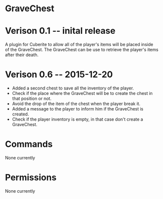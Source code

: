 GraveChest 
=======

Verison 0.1 -- inital release
=======
A plugin for Cuberite to allow all of the player's items will be placed inside of the GraveChest. The GraveChest can be use to retrieve the player's items after their death.


Verison 0.6 -- 2015-12-20
=======
- Added a second chest to save all the inventory of the player.
- Check if the place where the GraveChest will be to create the chest in that position or not.
- Avoid the drop of the item of the chest when the player break it.
- Added a message to the player to inform him if the GraveChest is created.
- Check if the player inventory is empty, in that case don't create a GraveChest.

# Commands
None currently

# Permissions
None currently